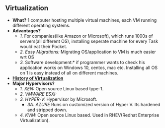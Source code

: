 ## Virtualization
- **What?** 1 computer hosting multiple virtual machines, each VM running different operating systems.
- **Advantages?**
  - *1.* For companies(like Amazon or Microsoft), which runs 1000s of servers(all different OS), installing seperate machine for every Task would eat their Pocket.
  - *2. Easy Migrations:* Migrating OS/application to VM is much easier wrt OS
  - *3.* Software development:* if programmer wants to check his application works on Windows 10, centos, mac etc. Installing all OS on 1 is easy instead of all on different machines.
- **[History of Virtualization](History_of_Virtualization.md)** 
- **Major Hypervisors?**
  - *1. XEN:* Open source Linux based type-1. 
  - *2. VMWARE ESXI:* 
  - *3. HYPER-V:* Hypervisor by Microsoft.
    - *3A. AZURE* Runs on customized version of Hyper V. Its hardened and stripped down.
  - *4. KVM:* Open source Linux based. Used in RHEV(Redhat Enterprise Virtualization).
